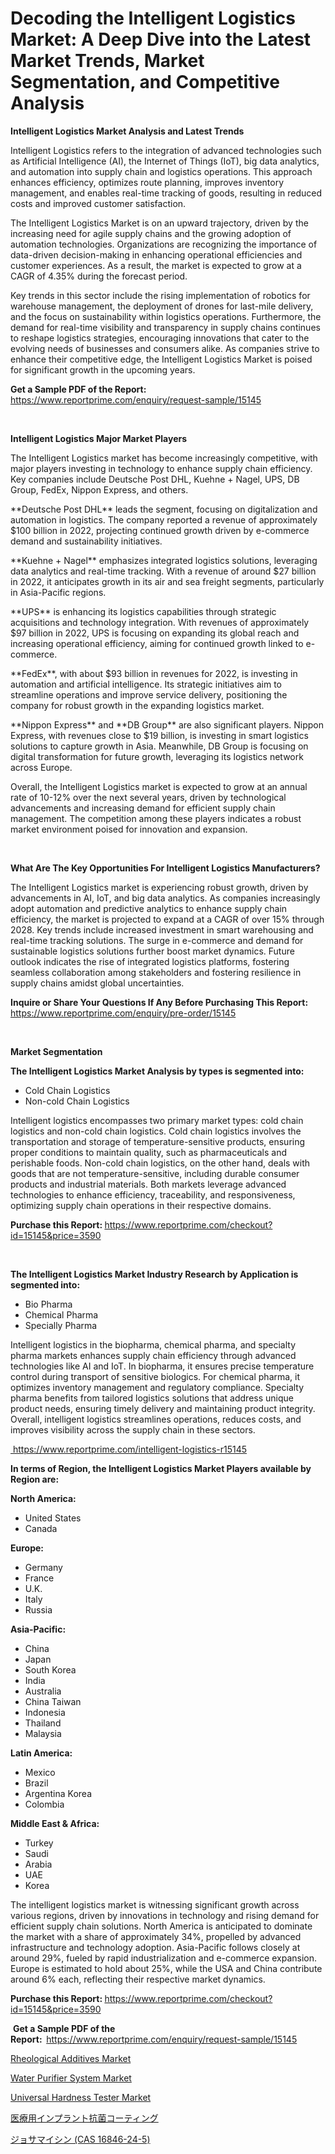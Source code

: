 <p><h1>Decoding the Intelligent Logistics Market: A Deep Dive into the Latest Market Trends, Market Segmentation, and Competitive Analysis</h1></p><p><strong>Intelligent Logistics Market Analysis and Latest Trends</strong></p>
<p><p>Intelligent Logistics refers to the integration of advanced technologies such as Artificial Intelligence (AI), the Internet of Things (IoT), big data analytics, and automation into supply chain and logistics operations. This approach enhances efficiency, optimizes route planning, improves inventory management, and enables real-time tracking of goods, resulting in reduced costs and improved customer satisfaction.</p><p>The Intelligent Logistics Market is on an upward trajectory, driven by the increasing need for agile supply chains and the growing adoption of automation technologies. Organizations are recognizing the importance of data-driven decision-making in enhancing operational efficiencies and customer experiences. As a result, the market is expected to grow at a CAGR of 4.35% during the forecast period. </p><p>Key trends in this sector include the rising implementation of robotics for warehouse management, the deployment of drones for last-mile delivery, and the focus on sustainability within logistics operations. Furthermore, the demand for real-time visibility and transparency in supply chains continues to reshape logistics strategies, encouraging innovations that cater to the evolving needs of businesses and consumers alike. As companies strive to enhance their competitive edge, the Intelligent Logistics Market is poised for significant growth in the upcoming years.</p></p>
<p><strong>Get a Sample PDF of the Report:&nbsp;</strong> <a href="https://www.reportprime.com/enquiry/request-sample/15145">https://www.reportprime.com/enquiry/request-sample/15145</a></p>
<p>&nbsp;</p>
<p><strong>Intelligent Logistics Major Market Players</strong></p>
<p><p>The Intelligent Logistics market has become increasingly competitive, with major players investing in technology to enhance supply chain efficiency. Key companies include Deutsche Post DHL, Kuehne + Nagel, UPS, DB Group, FedEx, Nippon Express, and others.</p><p>**Deutsche Post DHL** leads the segment, focusing on digitalization and automation in logistics. The company reported a revenue of approximately $100 billion in 2022, projecting continued growth driven by e-commerce demand and sustainability initiatives.</p><p>**Kuehne + Nagel** emphasizes integrated logistics solutions, leveraging data analytics and real-time tracking. With a revenue of around $27 billion in 2022, it anticipates growth in its air and sea freight segments, particularly in Asia-Pacific regions.</p><p>**UPS** is enhancing its logistics capabilities through strategic acquisitions and technology integration. With revenues of approximately $97 billion in 2022, UPS is focusing on expanding its global reach and increasing operational efficiency, aiming for continued growth linked to e-commerce.</p><p>**FedEx**, with about $93 billion in revenues for 2022, is investing in automation and artificial intelligence. Its strategic initiatives aim to streamline operations and improve service delivery, positioning the company for robust growth in the expanding logistics market.</p><p>**Nippon Express** and **DB Group** are also significant players. Nippon Express, with revenues close to $19 billion, is investing in smart logistics solutions to capture growth in Asia. Meanwhile, DB Group is focusing on digital transformation for future growth, leveraging its logistics network across Europe.</p><p>Overall, the Intelligent Logistics market is expected to grow at an annual rate of 10-12% over the next several years, driven by technological advancements and increasing demand for efficient supply chain management. The competition among these players indicates a robust market environment poised for innovation and expansion.</p></p>
<p>&nbsp;</p>
<p><strong>What Are The Key Opportunities For Intelligent Logistics Manufacturers?</strong></p>
<p><p>The Intelligent Logistics market is experiencing robust growth, driven by advancements in AI, IoT, and big data analytics. As companies increasingly adopt automation and predictive analytics to enhance supply chain efficiency, the market is projected to expand at a CAGR of over 15% through 2028. Key trends include increased investment in smart warehousing and real-time tracking solutions. The surge in e-commerce and demand for sustainable logistics solutions further boost market dynamics. Future outlook indicates the rise of integrated logistics platforms, fostering seamless collaboration among stakeholders and fostering resilience in supply chains amidst global uncertainties.</p></p>
<p><strong>Inquire or Share Your Questions If Any Before Purchasing This Report:</strong> <a href="https://www.reportprime.com/enquiry/pre-order/15145">https://www.reportprime.com/enquiry/pre-order/15145</a></p>
<p>&nbsp;</p>
<p><strong>Market Segmentation</strong></p>
<p><strong>The Intelligent Logistics Market Analysis by types is segmented into:</strong></p>
<p><ul><li>Cold Chain Logistics</li><li>Non-cold Chain Logistics</li></ul></p>
<p><p>Intelligent logistics encompasses two primary market types: cold chain logistics and non-cold chain logistics. Cold chain logistics involves the transportation and storage of temperature-sensitive products, ensuring proper conditions to maintain quality, such as pharmaceuticals and perishable foods. Non-cold chain logistics, on the other hand, deals with goods that are not temperature-sensitive, including durable consumer products and industrial materials. Both markets leverage advanced technologies to enhance efficiency, traceability, and responsiveness, optimizing supply chain operations in their respective domains.</p></p>
<p><strong>Purchase this Report:&nbsp;</strong><a href="https://www.reportprime.com/checkout?id=15145&price=3590">https://www.reportprime.com/checkout?id=15145&price=3590</a></p>
<p>&nbsp;</p>
<p><strong>The Intelligent Logistics Market Industry Research by Application is segmented into:</strong></p>
<p><ul><li>Bio Pharma</li><li>Chemical Pharma</li><li>Specially Pharma</li></ul></p>
<p><p>Intelligent logistics in the biopharma, chemical pharma, and specialty pharma markets enhances supply chain efficiency through advanced technologies like AI and IoT. In biopharma, it ensures precise temperature control during transport of sensitive biologics. For chemical pharma, it optimizes inventory management and regulatory compliance. Specialty pharma benefits from tailored logistics solutions that address unique product needs, ensuring timely delivery and maintaining product integrity. Overall, intelligent logistics streamlines operations, reduces costs, and improves visibility across the supply chain in these sectors.</p></p>
<p><a href="https://www.reportprime.com/intelligent-logistics-r15145">&nbsp;https://www.reportprime.com/intelligent-logistics-r15145</a></p>
<p><strong>In terms of Region, the Intelligent Logistics Market Players available by Region are:</strong></p>
<p>
    <p> <strong> North America: </strong>
        <ul>
            <li>United States</li>
            <li>Canada</li>
        </ul>
        </p> 
    <p> <strong> Europe: </strong>
        <ul>
            <li>Germany</li>
            <li>France</li>
            <li>U.K.</li>
            <li>Italy</li>
            <li>Russia</li>
        </ul>
        </p> 
    <p> <strong> Asia-Pacific: </strong>
        <ul>
            <li>China</li>
            <li>Japan</li>
            <li>South Korea</li>
            <li>India</li>
            <li>Australia</li>
            <li>China Taiwan</li>
            <li>Indonesia</li>
            <li>Thailand</li>
            <li>Malaysia</li>
        </ul>
        </p> 
    <p> <strong> Latin America: </strong>
        <ul>
            <li>Mexico</li>
            <li>Brazil</li>
            <li>Argentina Korea</li>
            <li>Colombia</li>
        </ul>
        </p> 
    <p> <strong> Middle East & Africa: </strong>
        <ul>
            <li>Turkey</li>
            <li>Saudi</li>
            <li>Arabia</li>
            <li>UAE</li>
            <li>Korea</li>
        </ul>
    </p>
    </p>
<p><p>The intelligent logistics market is witnessing significant growth across various regions, driven by innovations in technology and rising demand for efficient supply chain solutions. North America is anticipated to dominate the market with a share of approximately 34%, propelled by advanced infrastructure and technology adoption. Asia-Pacific follows closely at around 29%, fueled by rapid industrialization and e-commerce expansion. Europe is estimated to hold about 25%, while the USA and China contribute around 6% each, reflecting their respective market dynamics.</p></p>
<p><strong>Purchase this Report: </strong><a href="https://www.reportprime.com/checkout?id=15145&price=3590">https://www.reportprime.com/checkout?id=15145&price=3590</a></p>
<p>&nbsp;<strong>Get a Sample PDF of the Report:&nbsp;&nbsp;</strong><a href="https://www.reportprime.com/enquiry/request-sample/15145">https://www.reportprime.com/enquiry/request-sample/15145</a></p>
<p><strong></strong></p>
<p><p><a href="https://issuu.com/reportprime-2/docs/rheological-additives-market-size-2_ecf2c76f1a7e84">Rheological Additives Market</a></p><p><a href="https://www.linkedin.com/pulse/global-water-purifier-system-market-landscape-future-trends-ph1af?trackingId=ESwldoBRSAmmB8W8Oohm5w%3D%3D">Water Purifier System Market</a></p><p><a href="https://medium.com/@max.sanderson5645/global-universal-hardness-tester-market-focus-on-product-type-digital-model-analog-model-end-a75ba211d5ef">Universal Hardness Tester Market</a></p><p><a href="https://medium.com/@levihamilton5801940/%E3%82%B0%E3%83%AD%E3%83%BC%E3%83%90%E3%83%AB%E5%8C%BB%E7%99%82%E3%82%A4%E3%83%B3%E3%83%97%E3%83%A9%E3%83%B3%E3%83%88%E6%8A%97%E8%8F%8C%E3%82%B3%E3%83%BC%E3%83%86%E3%82%A3%E3%83%B3%E3%82%B0%E5%B8%82%E5%A0%B4%E3%81%AE%E5%B8%82%E5%A0%B4%E5%8B%95%E5%90%91-%E4%BA%88%E6%B8%AC%E3%81%A8%E5%88%86%E6%9E%90-2024%E5%B9%B4-2031%E5%B9%B4-ef1e7eff39f0">医療用インプラント抗菌コーティング</a></p><p><a href="https://medium.com/@levihamilton5801940/josamycin-cas-16846-24-5-market-%E3%81%AF-%E3%82%B3%E3%82%B9%E3%83%88%E7%AE%A1%E7%90%86%E3%81%A8%E5%8A%B9%E7%8E%87%E5%90%91%E4%B8%8A%E3%82%92%E5%84%AA%E5%85%88%E3%81%97%E3%81%BE%E3%81%99-%E3%81%95%E3%82%89%E3%81%AB-%E5%A0%B1%E5%91%8A%E6%9B%B8%E3%81%AF%E5%B8%82%E5%A0%B4%E3%81%AE%E9%9C%80%E8%A6%81%E9%9D%A2%E3%81%A8%E4%BE%9B%E7%B5%A6%E9%9D%A2%E3%81%AE%E4%B8%A1%E6%96%B9%E3%82%92%E3%82%AB%E3%83%90%E3%83%BC%E3%81%97%E3%81%A6%E3%81%84%E3%81%BE%E3%81%99-josamycin-a44efe1b15ae">ジョサマイシン (CAS 16846-24-5)</a></p></p>